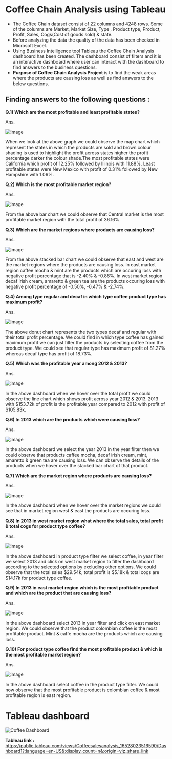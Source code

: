 # Coffee Chain Analysis using Tableau

* The Coffee Chain dataset consist of 22 columns and 4248 rows. Some of the columns are Market, Market Size, Type , Product type, Product, Profit, Sales, Cogs(Cost of goods sold) & state.
* Before analyzing the data the quality of the data has been checked in Microsoft Excel.
* Using Business Intelligence tool Tableau the Coffee Chain Analysis dashboard has been created. The dashboard consist of filters and it is an interactive dashboard where user can interact with the dashboard to find answers to the business questions.
* **Purpose of Coffee Chain Analysis Project** is to find the weak areas where the products are causing loss as well as find answers to the below questions.

## **Finding answers to the following questions** : 

**Q.1) Which are the most profitable and least profitable states?**

Ans. 

![image](https://user-images.githubusercontent.com/87359806/169056658-b0bd9cbb-e042-4604-b490-6144a239bf26.png)

When we look at the above graph we could observe the map chart which represent the states in which the products are sold and brown colour shading is used to highlight the profit across states higher the profit percentage darker the colour shade.The most profitable states were California which profit of 12.25% followed by Illinois with 11.88%.
Least profitable states were New Mexico with profit of 0.31% followed by New Hampshire with 1.06%.

**Q.2) Which is the most profitable market region?**

Ans.

![image](https://user-images.githubusercontent.com/87359806/169057996-50c56eaa-e323-44f1-92e3-6a7c373b8c77.png)

From the above bar chart we could observe that Central market is the most profitable market region with the total profit of 36.16%.

**Q.3) Which are the market regions where products are causing loss?**

Ans.

![image](https://user-images.githubusercontent.com/87359806/169059895-0abe3b39-2adb-4e59-9256-68d080cfc740.png)

From the above stacked bar chart we could observe that east and west are the market regions where the products are causing loss. In east market region caffee mocha & mint are the products which are occuring loss with negative profit percentage that is -2.40% & -0.86%. In west market region decaf irish cream, amaretto & green tea are the products occuring loss with negative profit percentage of -0.50%, -0.47% & -2.74%.

**Q.4) Among type regular and decaf in which type coffee product type has maximum profit?**

Ans.

![image](https://user-images.githubusercontent.com/87359806/169063843-69f8e47f-87ad-4d34-b0b5-b16fe1a2633f.png)

The above donut chart represents the two types decaf and regular with their total profit percentage. We could find in which type coffee has gained maximum profit we can just filter the products by selecting coffee from the product type. We could see that regular type has maximum profit of 81.27% whereas decaf type has profit of 18.73%.

**Q.5) Which was the profitable year among 2012 & 2013?**

Ans.

![image](https://user-images.githubusercontent.com/87359806/169067202-7adfe925-708a-4147-9c4c-d0fb0313b898.png)

In the above dashboard when we hover over the total profit we could observe the line chart which shows profit across year 2012 & 2013. 2013 with $153.72k of profit is the profitable year compared to 2012 with profit of $105.83k.

**Q.6) In 2013 which are the products which were causing loss?**

Ans.

![image](https://user-images.githubusercontent.com/87359806/169070286-1853751d-c23d-4319-bc88-3d8ef8544174.png)

In the above dashboard we select the year 2013 in the year filter then we could observe that products caffee mocha, decaf irish cream, mint, amaretto & green tea are causing loss. We can observe the details of the products when we hover over the stacked bar chart of that product. 

**Q.7) Which are the market region where products are causing loss?**

Ans.

![image](https://user-images.githubusercontent.com/87359806/169073182-8789fb35-0473-454f-8209-7a29a51ab079.png)

In the above dashboard when we hover over the market regions we could see that in market region west & east the products are occuring loss.

**Q.8) In 2013 in west market region what where the total sales, total profit & total cogs for product type coffee?**

Ans.

![image](https://user-images.githubusercontent.com/87359806/169074589-d5168fd8-605d-4c59-accd-6501860ec06b.png)

In the above dashboard in product type filter we select coffee, in year filter we select 2013 and click on west market region to filter the dashboard according to the selected options by excluding other options. We could observe that the total sales $29.54k, total profit is $5.18k & total cogs are $14.17k for product type coffee. 


**Q.9) In 2013 in east market region which is the most profitable product and which are the product that are causing loss?**

Ans.

![image](https://user-images.githubusercontent.com/87359806/169077229-ede79979-6176-4cf0-82ec-510e8e75377d.png)

In the above dashboard select 2013 in year filter and click on east market region. We could observe that the product colombian coffee is the most profitable product. Mint & caffe mocha are the products which are causing loss.

**Q.10) For product type coffee find the most profitable product & which is the most profitable market region?**

Ans.

![image](https://user-images.githubusercontent.com/87359806/169080390-a12fbf35-2933-46f4-af56-fcb7230d9891.png)

In the above dashboard select coffee in the product type filter. We could now observe that the most profitable product is colombian coffee & most profitable region is east region.

# **Tableau dashboard** 

![Coffee Dashboard](https://user-images.githubusercontent.com/87359806/169093727-86d8f2a8-f514-45b9-a9ff-26a1dba9f459.PNG)


**Tableau link :** https://public.tableau.com/views/Coffeesalesanalysis_16528023516590/Dashboard1?:language=en-US&:display_count=n&:origin=viz_share_link 
